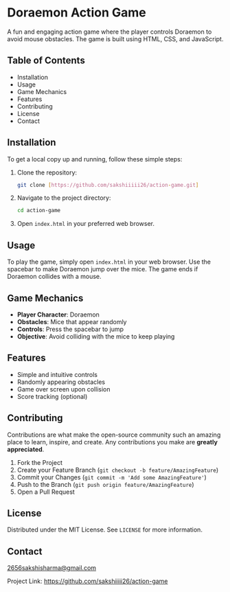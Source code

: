 # Doraemon Action Game

A fun and engaging action game where the player controls Doraemon to avoid mouse obstacles. The game is built using HTML, CSS, and JavaScript.

## Table of Contents

- Installation
- Usage
- Game Mechanics
- Features
- Contributing
- License
- Contact

## Installation

To get a local copy up and running, follow these simple steps:

1. Clone the repository:
    ```bash
    git clone [https://github.com/sakshiiiii26/action-game.git]
    ```
2. Navigate to the project directory:
    ```bash
    cd action-game
    ```
3. Open `index.html` in your preferred web browser.

## Usage

To play the game, simply open `index.html` in your web browser. Use the spacebar to make Doraemon jump over the mice. The game ends if Doraemon collides with a mouse.

## Game Mechanics

- **Player Character**: Doraemon
- **Obstacles**: Mice that appear randomly
- **Controls**: Press the spacebar to jump
- **Objective**: Avoid colliding with the mice to keep playing

## Features

- Simple and intuitive controls
- Randomly appearing obstacles
- Game over screen upon collision
- Score tracking (optional)

## Contributing

Contributions are what make the open-source community such an amazing place to learn, inspire, and create. Any contributions you make are **greatly appreciated**.

1. Fork the Project
2. Create your Feature Branch (`git checkout -b feature/AmazingFeature`)
3. Commit your Changes (`git commit -m 'Add some AmazingFeature'`)
4. Push to the Branch (`git push origin feature/AmazingFeature`)
5. Open a Pull Request

## License

Distributed under the MIT License. See `LICENSE` for more information.

## Contact

2656sakshisharma@gmail.com

Project Link: https://github.com/sakshiiiii26/action-game
